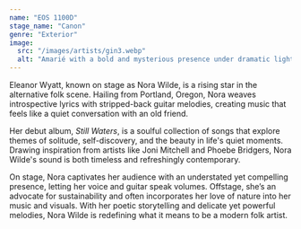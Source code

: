 ```yaml
---
name: "EOS 1100D"
stage_name: "Canon"
genre: "Exterior"
image:
  src: "/images/artists/gin3.webp"
  alt: "Amarié with a bold and mysterious presence under dramatic lighting"
---
```


Eleanor Wyatt, known on stage as Nora Wilde, is a rising star in the alternative folk scene. Hailing from Portland, Oregon, Nora weaves introspective lyrics with stripped-back guitar melodies, creating music that feels like a quiet conversation with an old friend.

Her debut album, _Still Waters_, is a soulful collection of songs that explore themes of solitude, self-discovery, and the beauty in life's quiet moments. Drawing inspiration from artists like Joni Mitchell and Phoebe Bridgers, Nora Wilde's sound is both timeless and refreshingly contemporary.

On stage, Nora captivates her audience with an understated yet compelling presence, letting her voice and guitar speak volumes. Offstage, she’s an advocate for sustainability and often incorporates her love of nature into her music and visuals. With her poetic storytelling and delicate yet powerful melodies, Nora Wilde is redefining what it means to be a modern folk artist.
